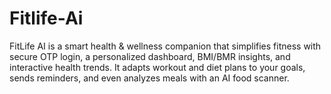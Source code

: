# Fitlife-Ai
FitLife AI is a smart health &amp; wellness companion that simplifies fitness with secure OTP login, a personalized dashboard, BMI/BMR insights, and interactive health trends. It adapts workout and diet plans to your goals, sends reminders, and even analyzes meals with an AI food scanner.
